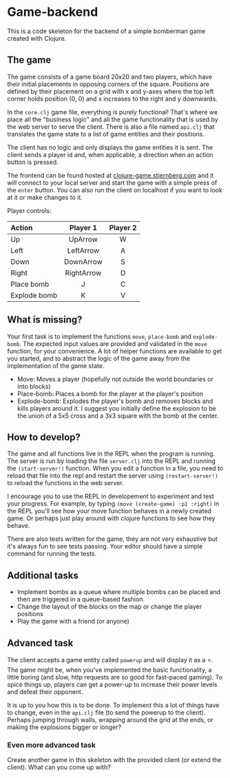 # Game-backend

This is a code skeleton for the backend of a simple bomberman game created with Clojure.

## The game

The game consists of a game board 20x20 and two players, which have their initial placements in opposing corners of the square. Positions are defined by their placement on a grid with x and y-axes where the top left corner holds position (0, 0) and x increases to the right and y downwards.

In the `core.clj` game file, everything is purely functional! That's where we place all the "business logic" and all the game functionality that is used by the web server to serve the client. There is also a file named `api.clj` that translates the game state to a list of game entities and their positions.

The client has no logic and only displays the game entities it is sent. The client sends a player id and, when applicable, a direction when an action button is pressed.

The frontend can be found hosted at [clojure-game.stjernberg.com](http://clojure-game.stjernberg.com) and it will connect to your local server and start the game with a simple press of the `enter` button. You can also run the client on localhost if you want to look at it or make changes to it.

Player controls:

| Action       | Player 1   | Player 2 |
| :---         |    :---:   |   :---:  |
| Up           | UpArrow    | W        |
| Left         | LeftArrow  | A        |
| Down         | DownArrow  | S        |
| Right        | RightArrow | D        |
| Place bomb   | J          | C        |
| Explode bomb | K          | V        |

## What is missing?

Your first task is to implement the functions `move`, `place-bomb` and `explode-bomb`. The expected input values are provided and validated in the `move` function, for your convenience. A lot of helper functions are available to get you started, and to abstract the logic of the game away from the implementation of the game state.

- Move: Moves a player (hopefully not outside the world boundaries or into blocks)
- Place-bomb: Places a bomb for the player at the player's position
- Explode-bomb: Explodes the player's bomb and removes blocks and kills players around it. I suggest you initially define the explosion to be the union of a 5x5 cross and a 3x3 square with the bomb at the center.

## How to develop?

The game and all functions live in the REPL when the program is running. The server is run by loading the file `server.clj` into the REPL and running the `(start-server!)` function. When you edit a function in a file, you need to reload that file into the repl and restart the server using `(restart-server!)` to reload the functions in the web server.

I encourage you to use the REPL in developement to experiment and test your progress. For example, by typing `(move (create-game) :p1 :right)` in the REPL you'll see how your move function behaves in a newly created game. Or perhaps just play around with clojure functions to see how they behave.

There are also tests written for the game, they are not very exhaustive but it's always fun to see tests passing. Your editor should have a simple command for running the tests.

## Additional tasks

- Implement bombs as a queue where multiple bombs can be placed and then are triggered in a queue-based fashion.
- Change the layout of the blocks on the map or change the player positions
- Play the game with a friend (or anyone)

## Advanced task

The client accepts a game entity called `powerup` and will display it as a ⭐️. The game might be, when you've implemented the basic functionality, a little boring (and slow, http requests are so good for fast-paced gaming). To spice things up, players can get a power-up to increase their power levels and defeat their opponent.

It is up to you how this is to be done. To implement this a lot of things have to change, even in the `api.clj` file (to send the powerup to the client). Perhaps jumping through walls, wrapping around the grid at the ends, or making the explosions bigger or longer?

### Even more advanced task

Create another game in this skeleton with the provided client (or extend the client). What can you come up with?
